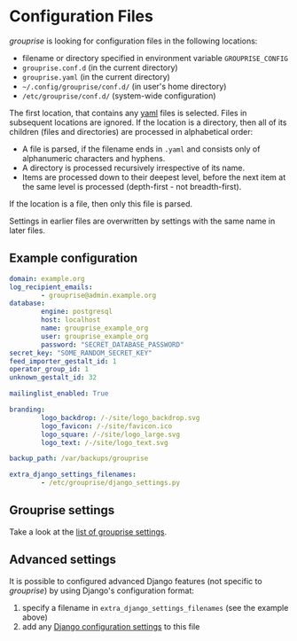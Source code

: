 # Configuration Files

*grouprise* is looking for configuration files in the following locations:

* filename or directory specified in environment variable `GROUPRISE_CONFIG`
* `grouprise.conf.d` (in the current directory)
* `grouprise.yaml` (in the current directory)
* `~/.config/grouprise/conf.d/` (in user's home directory)
* `/etc/grouprise/conf.d/` (system-wide configuration)

The first location, that contains any [yaml](https://yaml.org/) files is selected.
Files in subsequent locations are ignored.
If the location is a directory, then all of its children (files and directories) are processed in alphabetical order:

* A file is parsed, if the filename ends in `.yaml` and consists only of alphanumeric characters and hyphens.
* A directory is processed recursively irrespective of its name.
* Items are processed down to their deepest level, before the next item at the same level is processed (depth-first - not breadth-first).

If the location is a file, then only this file is parsed.

Settings in earlier files are overwritten by settings with the same name in later files.

## Example configuration

```yaml
domain: example.org
log_recipient_emails:
        - grouprise@admin.example.org
database:
        engine: postgresql
        host: localhost
        name: grouprise_example_org
        user: grouprise_example_org
        password: "SECRET_DATABASE_PASSWORD"
secret_key: "SOME_RANDOM_SECRET_KEY"
feed_importer_gestalt_id: 1
operator_group_id: 1
unknown_gestalt_id: 32

mailinglist_enabled: True

branding:
        logo_backdrop: /-/site/logo_backdrop.svg
        logo_favicon: /-/site/favicon.ico
        logo_square: /-/site/logo_large.svg
        logo_text: /-/site/logo_text.svg

backup_path: /var/backups/grouprise

extra_django_settings_filenames:
        - /etc/grouprise/django_settings.py
```

## Grouprise settings

Take a look at the [list of grouprise settings](/administration/configuration/options).


## Advanced settings

It is possible to configured advanced Django features (not specific to *grouprise*) by using Django's configuration format:

1. specify a filename in `extra_django_settings_filenames` (see the example above)
2. add any [Django configuration settings](https://docs.djangoproject.com/en/stable/ref/settings/) to this file
